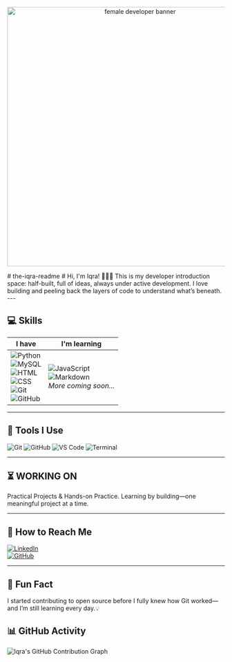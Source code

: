 <p align="center">
  <img src="https://media.giphy.com/media/L1R1tvI9svkIWwpVYr/giphy.gif" alt="female developer banner" width="600" />
</p>
# the-iqra-readme
# Hi, I'm Iqra! 🙋🏻‍♀️  
This is my developer introduction space: half-built, full of ideas, always under active development.  
I love building and peeling back the layers of code to understand what’s beneath.
---

## 💻 Skills

| **I have** | **I'm learning** |
|------------|------------------|
| ![Python](https://img.shields.io/badge/Python-3776AB?style=for-the-badge&logo=python&logoColor=white)<br>![MySQL](https://img.shields.io/badge/MySQL-005C84?style=for-the-badge&logo=mysql&logoColor=white)<br>![HTML](https://img.shields.io/badge/HTML-E34F26?style=for-the-badge&logo=html5&logoColor=white)<br>![CSS](https://img.shields.io/badge/CSS-1572B6?style=for-the-badge&logo=css3&logoColor=white)<br>![Git](https://img.shields.io/badge/Git-F05032?style=for-the-badge&logo=git&logoColor=white)<br>![GitHub](https://img.shields.io/badge/GitHub-181717?style=for-the-badge&logo=github&logoColor=white) | ![JavaScript](https://img.shields.io/badge/JavaScript-F7DF1E?style=for-the-badge&logo=javascript&logoColor=black)<br>![Markdown](https://img.shields.io/badge/Markdown-000000?style=for-the-badge&logo=markdown&logoColor=white)<br>_More coming soon..._ |

---

## 📌 Tools I Use  
![Git](https://img.shields.io/badge/Git-F05032?style=for-the-badge&logo=git&logoColor=white)
![GitHub](https://img.shields.io/badge/GitHub-181717?style=for-the-badge&logo=github&logoColor=white)
![VS Code](https://img.shields.io/badge/VS_Code-007ACC?style=for-the-badge&logo=visual-studio-code&logoColor=white)
![Terminal](https://img.shields.io/badge/Terminal-000000?style=for-the-badge&logo=windows-terminal&logoColor=white)

---

## ⏳ WORKING ON
Practical Projects & Hands-on Practice.
Learning by building—one meaningful project at a time.

---

## 📨 How to Reach Me  
[![LinkedIn](https://img.shields.io/badge/LinkedIn-blue?style=for-the-badge&logo=linkedin)](https://linkedin.com/in/iqra-khan-9690a1364)  
[![GitHub](https://img.shields.io/badge/GitHub-black?style=for-the-badge&logo=github)](https://github.com/iqra-codes)

---

## 🧩 Fun Fact  
I started contributing to open source before I fully knew how Git worked—and I’m still learning every day.💡

## 📊 GitHub Activity
![Iqra's GitHub Contribution Graph](https://github-readme-activity-graph.vercel.app/graph?username=iqra-codes&theme=github-dark&hide_border=true)
